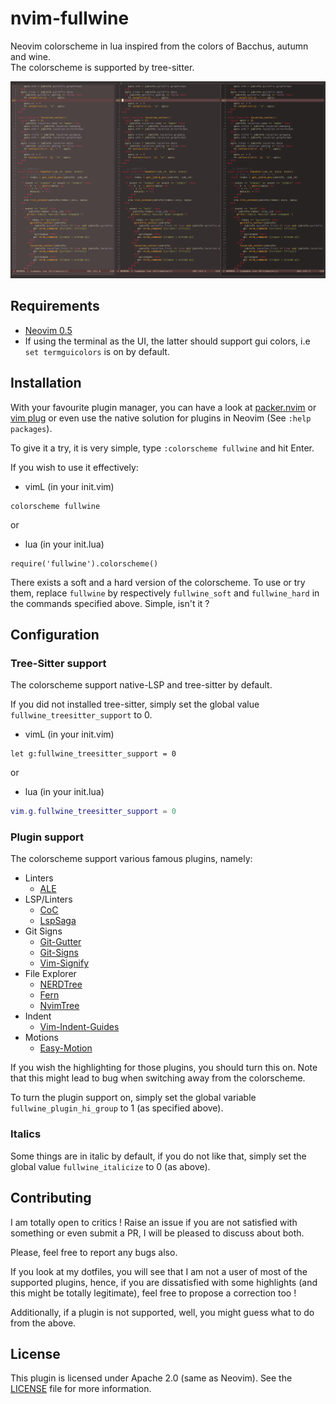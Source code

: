 # nvim-fullwine
Neovim colorscheme in lua inspired from the colors of Bacchus, autumn and wine.  
The colorscheme is supported by tree-sitter.

![fullwine](https://github.com/lmenou/nvim-fullwine/blob/master/examples/example_fullwine.png)

## Requirements
- [Neovim 0.5](https://github.com/neovim/neovim)  
- If using the terminal as the UI, the latter should support gui colors, i.e `set
  termguicolors` is on by default.

## Installation 
With your favourite plugin manager, you can have a look at
[packer.nvim](https://github.com/wbthomason/packer.nvim) or [vim
plug](https://github.com/junegunn/vim-plug) or even use the native solution
for plugins in Neovim (See `:help packages`).  

To give it a try, it is very simple, type `:colorscheme fullwine` and hit
Enter.  

If you wish to use it effectively:  
- vimL (in your init.vim)  
```vim
colorscheme fullwine
```
or  

- lua (in your init.lua)
```
require('fullwine').colorscheme()
```

There exists a soft and a hard version of the colorscheme. To use or try them,
replace `fullwine` by respectively `fullwine_soft` and `fullwine_hard` in the
commands specified above. Simple, isn't it ?

## Configuration

### Tree-Sitter support
The colorscheme support native-LSP and tree-sitter by default.

If you did not installed tree-sitter, simply set the global value
`fullwine_treesitter_support` to 0.  
- vimL (in your init.vim)
```vim
let g:fullwine_treesitter_support = 0
```
or  

- lua (in your init.lua)
```lua
vim.g.fullwine_treesitter_support = 0
```

### Plugin support

The colorscheme support various famous plugins, namely:
- Linters
	- [ALE](https://github.com/dense-analysis/ale)
- LSP/Linters
	- [CoC](https://github.com/neoclide/coc.nvim)
	- [LspSaga](https://github.com/glepnir/lspsaga.nvim)
- Git Signs
	- [Git-Gutter](https://github.com/emacsorphanage/git-gutter)
	- [Git-Signs](https://github.com/lewis6991/gitsigns.nvim)
	- [Vim-Signify](https://github.com/mhinz/vim-signify)
- File Explorer
	- [NERDTree](https://github.com/preservim/nerdtree)
	- [Fern](https://github.com/lambdalisue/fern.vim)
	- [NvimTree](https://github.com/kyazdani42/nvim-tree.lua)
- Indent
	- [Vim-Indent-Guides](https://github.com/nathanaelkane/vim-indent-guides)
- Motions
	- [Easy-Motion](https://github.com/easymotion/vim-easymotion)

If you wish the highlighting for those plugins, you should turn this on. Note
that this might lead to bug when switching away from the colorscheme.

To turn the plugin support on, simply set the global variable
`fullwine_plugin_hi_group` to 1 (as specified above).

### Italics
Some things are in italic by default, if you do not like that, simply set the
global value `fullwine_italicize` to 0 (as above).

## Contributing
I am totally open to critics ! Raise an issue if you are not satisfied with
something or even submit a PR, I will be pleased to discuss about both.

Please, feel free to report any bugs also.

If you look at my dotfiles, you will see that I am not a user of most of the
supported plugins, hence, if you are dissatisfied with some highlights (and
this might be totally legitimate), feel free to propose a correction too !

Additionally, if a plugin is not supported, well, you might guess what to do
from the above.

## License 
This plugin is licensed under Apache 2.0 (same as Neovim). See the
[LICENSE](https://github.com/lmenou/nvim-fullwine/blob/master/LICENSE) file
for more information.
